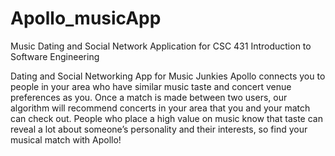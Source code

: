 # Apollo_musicApp
Music Dating and Social Network Application for CSC 431 Introduction to Software Engineering 


Dating and Social Networking App for Music Junkies
Apollo connects you to people in your area who have similar music taste and concert venue preferences as you. Once a match is made between two users, our algorithm will recommend concerts in your area that you and your match can check out.
People who place a high value on music know that taste can reveal a lot about someone’s personality and their interests, so find your musical match with Apollo! 

